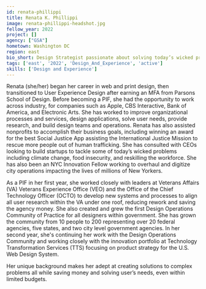 ```yaml
---
id: renata-phillippi
title: Renata K. Phillippi
image: renata-phillippi-headshot.jpg
fellow_year: 2022
project: []
agency: ["GSA"]
hometown: Washington DC
region: east
bio_short: Design Strategist passionate about solving today’s wicked problems leveraging change management, digital transformation, and human centered design.
tags: ['east', '2022', 'Design_And_Experience', 'active']
skills: ['Design and Experience']
---
```


Renata (she/her) began her career in web and print design, then transitioned to User Experience Design after earning an MFA from Parsons School of Design. Before becoming a PIF, she had the opportunity to work across industry, for companies such as Apple, CBS Interactive, Bank of America, and Electronic Arts. She has worked to improve organizational processes and services, design applications, solve user needs, provide research, and build design teams and operations. Renata has also assisted nonprofits to accomplish their business goals, including winning an award for the best Social Justice App assisting the International Justice Mission to rescue more people out of human trafficking. She has consulted with CEOs looking to build startups to tackle some of today’s wicked problems including climate change, food insecurity, and reskilling the workforce. She has also been an NYC Innovation Fellow working to overhaul and digitize city operations impacting the lives of millions of New Yorkers.

As a PIF in her first year, she worked closely with leaders at Veterans Affairs (VA) Veterans Experience Office (VEO) and the Office of the Chief Technology Officer (OCTO) to develop new systems and processes to align all user research within the VA under one roof, reducing rework and saving the agency money. She also created and grew the first Design Operations Community of Practice for all designers within government. She has grown the community from 10 people to 200 representing over 20 federal agencies, five states, and two city level government agencies. In her second year, she's continuing her work with the Design Operations Community and working closely with the innovation portfolio at Technology Transformation Services (TTS) focusing on product strategy for the U.S. Web Design System.

Her unique background makes her adept at creating solutions to complex problems all while saving money and solving user’s needs, even within limited budgets.